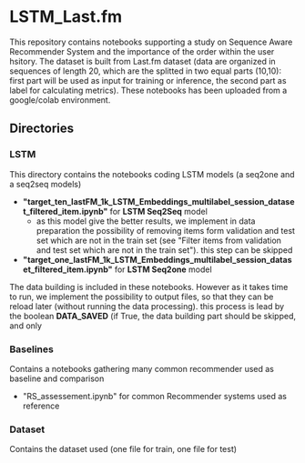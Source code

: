 # LSTM_Last.fm
This repository contains notebooks supporting a study on Sequence Aware Recommender System and the importance of the order within the user hsitory.
The dataset is built from Last.fm dataset (data are organized in sequences of length 20, which are the splitted in two equal parts (10,10): first part will be used as input for training or inference, the second part as label for calculating metrics).
These notebooks has been uploaded from a google/colab environment.

## Directories

### LSTM
This directory contains the notebooks coding LSTM models (a seq2one and a seq2seq models)
- **"target_ten_lastFM_1k_LSTM_Embeddings_multilabel_session_dataset_filtered_item.ipynb"** for **LSTM Seq2Seq** model
  - as this model give the better results, we implement in data preparation the possibility of removing items form validation and test set which are not in the train set (see "Filter items from validation and test set which are not in the train set"). this step can be skipped
- **"target_one_lastFM_1k_LSTM_Embeddings_multilabel_session_dataset_filtered_item.ipynb"** for **LSTM Seq2one** model

The data building is included in these notebooks. However as it takes time to run, we implement the possibility to output files, so that they can be reload later (without running the data processing). this process is lead by the boolean **DATA_SAVED** (if True, the data building part should be skipped, and only 

### Baselines
Contains a notebooks gathering many common recommender used as baseline and comparison
- "RS_assessement.ipynb" for common Recommender systems used as reference

### Dataset
Contains the dataset used (one file for train, one file for test)
